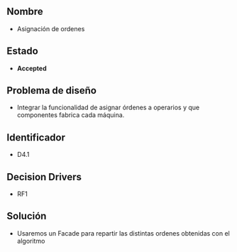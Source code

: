 
## Nombre
* Asignación de ordenes

## Estado
* **Accepted**

## Problema de diseño 

* Integrar la funcionalidad de asignar órdenes a operarios y que componentes fabrica cada máquina.

## Identificador 

* D4.1

## Decision Drivers
* RF1

## Solución 
* Usaremos un Facade para repartir las distintas ordenes obtenidas con el algoritmo

